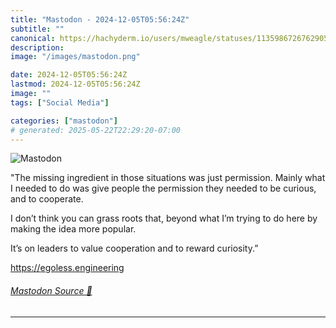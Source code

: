 ```yaml
---
title: "Mastodon - 2024-12-05T05:56:24Z"
subtitle: ""
canonical: https://hachyderm.io/users/mweagle/statuses/113598672676290539
description:
image: "/images/mastodon.png"

date: 2024-12-05T05:56:24Z
lastmod: 2024-12-05T05:56:24Z
image: ""
tags: ["Social Media"]

categories: ["mastodon"]
# generated: 2025-05-22T22:29:20-07:00
---
```

![Mastodon](/images/mastodon.png)

<p>&quot;The missing ingredient in those situations was just permission. Mainly what I needed to do was give people the permission they needed to be curious, and to cooperate.</p><p>I don’t think you can grass roots that, beyond what I’m trying to do here by making the idea more popular.</p><p>It’s on leaders to value cooperation and to reward curiosity.”</p><p><a href="https://egoless.engineering" target="_blank" rel="nofollow noopener noreferrer" translate="no"><span class="invisible">https://</span><span class="">egoless.engineering</span><span class="invisible"></span></a></p>


###### [Mastodon Source 🐘](https://hachyderm.io/@mweagle/113598672676290539)

___
